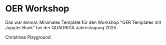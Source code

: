 # OER Workshop

Das war einmal. Minimales Template für den Workshop "OER Templates mit Jupyter Book" bei der QUADRIGA Jahrestagung 2025.

Christines Playground

